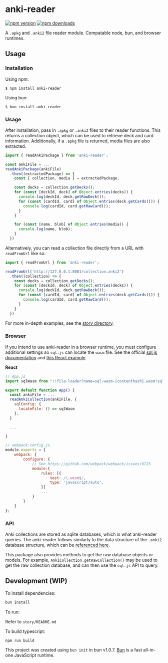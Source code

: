 # anki-reader

[![npm version](https://img.shields.io/npm/v/anki-reader.svg?style=flat-square)](https://www.npmjs.org/package/anki-reader)
[![npm downloads](https://img.shields.io/npm/dm/anki-reader.svg?style=flat-square)](https://npm-stat.com/charts.html?package=anki-reader)

A `.apkg` and `.anki2` file reader module. Compatable node, bun, and browser runtimes.

## Usage

### Installation

Using npm:
```
$ npm install anki-reader
```

Using bun:
```
$ bun install anki-reader
```

### Usage

After installation, pass in `.apkg` or `.anki2` files to their reader functions. This returns a collection object, which can be used to retrieve deck and card information. Additionally, if a `.apkg` file is returned, media files are also extracted.
```js
import { readAnkiPackage } from 'anki-reader';

const ankiFile = ...
readAnkiPackage(ankiFile)
  .then((extractedPackage) => {
    const { collection, media } = extractedPackage;

    const decks = collection.getDecks();
    for (const [deckId, deck] of Object.entries(decks)) {
      console.log(deckId, deck.getRawDeck());
      for (const [cardId, card] of Object.entries(deck.getCards())) {
        console.log(cardId, card.getRawCard());
      }
    }

    for (const [name, blob] of Object.entries(media)) {
      console.log(name, blob);
    }
  })
```

Alternatively, you can read a collection file directly from a URL with `readFromUrl` like so:
```js
import { readFromUrl } from 'anki-reader';

readFromUrl('http://127.0.0.1:8081/collection.anki2')
  .then((collection) => {
    const decks = collection.getDecks();
    for (const [deckId, deck] of Object.entries(decks)) {
      console.log(deckId, deck.getRawDeck());
      for (const [cardId, card] of Object.entries(deck.getCards())) {
        console.log(cardId, card.getRawCard());
      }
    }
  })
```

For more in-depth examples, see the [story directory](https://github.com/ewei068/anki-reader/tree/main/story).

### Browser

If you intend to use anki-reader in a browser runtime, you must configure additional settings so `sql.js` can locate the `wasm` file. See the official [sql.js documentation](https://github.com/sql-js/sql.js#examples) and [this React example](https://github.com/sql-js/react-sqljs-demo/tree/master).

**React**
```js
// App.js
import sqlWasm from "!!file-loader?name=sql-wasm-[contenthash].wasm!sql.js/dist/sql-wasm.wasm";

export default function App() {
  const ankiFile = ...
  readAnkiCollection(ankiFile, {
    sqlConfig: { 
      locateFile: () => sqlWasm 
    },
  }

  ...

}
```

```js
// webpack.config.js
module.exports = {
    webpack: {
        configure: {
            // See https://github.com/webpack/webpack/issues/6725
            module:{
                rules: [{
                    test: /\.wasm$/,
                    type: 'javascript/auto',
                }]
                ...
            }
        }
    }
};
```

### API

Anki collections are stored as sqlite databases, which is what anki-reader queries. The anki-reader follows similarly to the data structure of the `.anki2` database structure, which can be [referenced here](https://github.com/ankidroid/Anki-Android/wiki/Database-Structure).

This package also provides methods to get the raw database objects or models. For example, `AnkiCollection.getRawCollection()` may be used to get the raw collection database, and can then use the `sql.js` API to query.

## Development (WIP)

To install dependencies:

```bash
bun install
```

To run:

Refer to `story/README.md`

To build typescript:

```bash
npm run build
```

This project was created using `bun init` in bun v1.0.7. [Bun](https://bun.sh) is a fast all-in-one JavaScript runtime.
